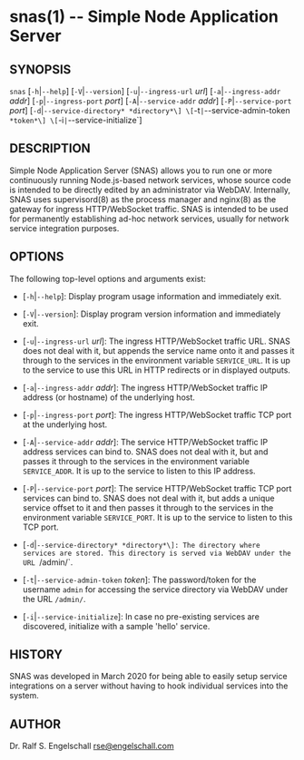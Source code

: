
# snas(1) -- Simple Node Application Server

## SYNOPSIS

`snas`
\[`-h`|`--help`\]
\[`-V`|`--version`\]
\[`-u`|`--ingress-url` *url*\]
\[`-a`|`--ingress-addr` *addr*\]
\[`-p`|`--ingress-port` *port*\]
\[`-A`|`--service-addr` *addr*\]
\[`-P`|`--service-port` *port*\]
\[`-d`|`--service-directory* *directory*\]
\[`-t`|`--service-admin-token` *token*\]
\[`-i`|`--service-initialize`\]

## DESCRIPTION

Simple Node Application Server (SNAS) allows you to run one or more
continuously running Node.js-based network services, whose source code
is intended to be directly edited by an administrator via WebDAV.
Internally, SNAS uses supervisord(8) as the process manager and nginx(8)
as the gateway for ingress HTTP/WebSocket traffic. SNAS is intended to
be used for permanently establishing ad-hoc network services, usually
for network service integration purposes.

## OPTIONS

The following top-level options and arguments exist:

- \[`-h`|`--help`\]:
  Display program usage information and immediately exit.

- \[`-V`|`--version`\]:
  Display program version information and immediately exit.

- \[`-u`|`--ingress-url` *url*\]:
  The ingress HTTP/WebSocket traffic URL. SNAS does not deal with it,
  but appends the service name onto it and passes it through to the
  services in the environment variable `SERVICE_URL`. It is up to the
  service to use this URL in HTTP redirects or in displayed outputs.

- \[`-a`|`--ingress-addr` *addr*\]:
  The ingress HTTP/WebSocket traffic IP address (or hostname) of the underlying host.

- \[`-p`|`--ingress-port` *port*\]:
  The ingress HTTP/WebSocket traffic TCP port at the underlying host.

- \[`-A`|`--service-addr` *addr*\]:
  The service HTTP/WebSocket traffic IP address services can bind to.
  SNAS does not deal with it, but and passes it through to the services
  in the environment variable `SERVICE_ADDR`. It is up to the service to
  listen to this IP address.

- \[`-P`|`--service-port` *port*\]:
  The service HTTP/WebSocket traffic TCP port services can bind to. SNAS
  does not deal with it, but adds a unique service offset to it and
  then passes it through to the services in the environment variable
  `SERVICE_PORT`. It is up to the service to listen to this TCP port.

- \[`-d`|`--service-directory* *directory*\]:
  The directory where services are stored. This directory is
  served via WebDAV under the URL `/admin/`.

- \[`-t`|`--service-admin-token` *token*\]:
  The password/token for the username `admin` for accessing the service
  directory via WebDAV under the URL `/admin/`.

- \[`-i`|`--service-initialize`\]:
  In case no pre-existing services are discovered, initialize
  with a sample 'hello' service.

## HISTORY

SNAS was developed in March 2020 for being able to easily setup service
integrations on a server without having to hook individual services into
the system.

## AUTHOR

Dr. Ralf S. Engelschall <rse@engelschall.com>

